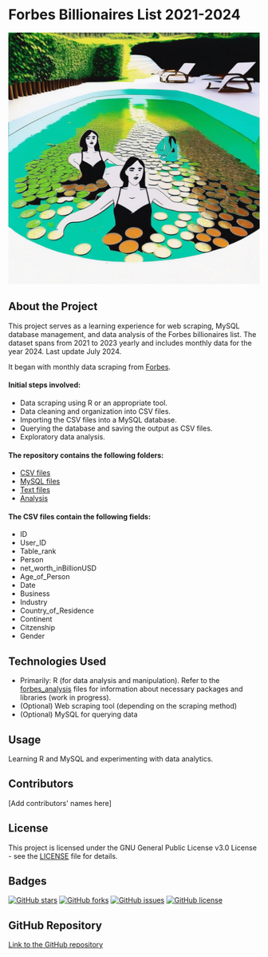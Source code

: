 # Forbes Billionaires List 2021-2024

![head_picture](Pictures/FireflyCrazy_rich_people.jpg)

## About the Project
This project serves as a learning experience for web scraping, MySQL database management, and data analysis of the Forbes billionaires list. The dataset spans from 2021 to 2023 yearly and includes monthly data for the year 2024. Last update July 2024.

It began with monthly data scraping from [Forbes](https://www.forbes.com/real-time-billionaires).

#### Initial steps involved:
- Data scraping using R or an appropriate tool.
- Data cleaning and organization into CSV files.
- Importing the CSV files into a MySQL database.
- Querying the database and saving the output as CSV files.
- Exploratory data analysis.

#### The repository contains the following folders:
- [CSV files](https://github.com/UlrikeDetective/Forbes/tree/main/forbes_csv)
- [MySQL files](https://github.com/UlrikeDetective/Forbes/tree/main/forbes_sql)
- [Text files](https://github.com/UlrikeDetective/Forbes/tree/main/forbes_txt)
- [Analysis](https://github.com/UlrikeDetective/Forbes/tree/main/analysis)

#### The CSV files contain the following fields:
- ID
- User_ID
- Table_rank
- Person
- net_worth_inBillionUSD
- Age_of_Person
- Date
- Business
- Industry
- Country_of_Residence
- Continent
- Citzenship
- Gender

## Technologies Used
- Primarily: R (for data analysis and manipulation). Refer to the [forbes_analysis](https://github.com/UlrikeDetective/Forbes/tree/main/analysis) files for information about necessary packages and libraries (work in progress).
- (Optional) Web scraping tool (depending on the scraping method)
- (Optional) MySQL for querying data

## Usage
Learning R and MySQL and experimenting with data analytics.

## Contributors
[Add contributors' names here]

## License
This project is licensed under the GNU General Public License v3.0 License - see the [LICENSE](LICENSE) file for details.

## Badges
[![GitHub stars](https://img.shields.io/github/stars/UlrikeDetective/Forbes)](https://github.com/UlrikeDetective/Forbes/stargazers) 
[![GitHub forks](https://img.shields.io/github/forks/UlrikeDetective/Forbes)](https://github.com/UlrikeDetective/Forbes/network/members) 
[![GitHub issues](https://img.shields.io/github/issues/UlrikeDetective/Forbes)](https://github.com/UlrikeDetective/Forbes/issues) 
[![GitHub license](https://img.shields.io/github/license/UlrikeDetective/Forbes)](https://github.com/UlrikeDetective/Forbes/blob/master/LICENSE)

## GitHub Repository
[Link to the GitHub repository](https://github.com/UlrikeDetective/Forbes)
